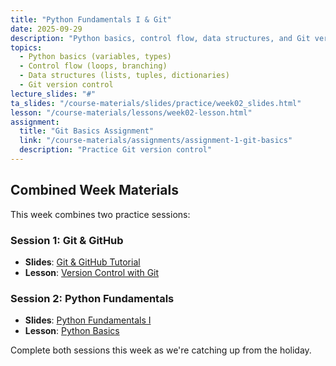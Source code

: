 ```yaml
---
title: "Python Fundamentals I & Git"
date: 2025-09-29
description: "Python basics, control flow, data structures, and Git version control"
topics:
  - Python basics (variables, types)
  - Control flow (loops, branching)
  - Data structures (lists, tuples, dictionaries)
  - Git version control
lecture_slides: "#"
ta_slides: "/course-materials/slides/practice/week02_slides.html"
lesson: "/course-materials/lessons/week02-lesson.html"
assignment:
  title: "Git Basics Assignment"
  link: "/course-materials/assignments/assignment-1-git-basics"
  description: "Practice Git version control"
---
```


## Combined Week Materials

This week combines two practice sessions:

### Session 1: Git & GitHub
- **Slides**: [Git & GitHub Tutorial](/course-materials/slides/practice/week02_slides.html)
- **Lesson**: [Version Control with Git](/course-materials/lessons/week02-lesson.html)

### Session 2: Python Fundamentals
- **Slides**: [Python Fundamentals I](/course-materials/slides/practice/week03_slides.html)
- **Lesson**: [Python Basics](/course-materials/lessons/week03-lesson.html)

Complete both sessions this week as we're catching up from the holiday.